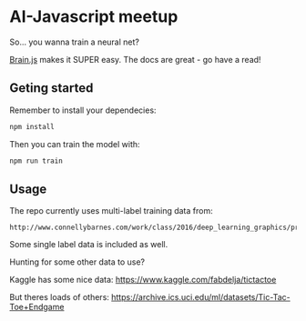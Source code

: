 # AI-Javascript meetup

So... you wanna train a neural net?

[Brain.js](https://github.com/BrainJS/brain.js) makes it SUPER easy. The docs are great - go have a read!


## Geting started

Remember to install your dependecies:


```bash
npm install
```

Then you can train the model with:


```bash
npm run train
```

## Usage

The repo currently uses multi-label training data from: 
```
http://www.connellybarnes.com/work/class/2016/deep_learning_graphics/proj1/
```
Some single label data is included as well.

Hunting for some other data to use?

Kaggle has some nice data: https://www.kaggle.com/fabdelja/tictactoe

But theres loads of others:
https://archive.ics.uci.edu/ml/datasets/Tic-Tac-Toe+Endgame





